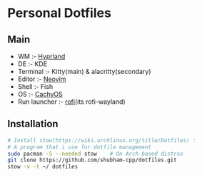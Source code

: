 # Personal Dotfiles

## Main

- WM :- [Hyprland](.config/hyprland)
- DE :- KDE
- Terminal :- Kitty(main) & alacritty(secondary)
- Editor :- [Neovim](https://github.com/shubham-cpp/dotfiles/tree/main/.config/nvim)
- Shell :- Fish
- OS :- [CachyOS](https://cachyos.org/)
- Run launcher :- [rofi](https://github.com/lbonn/rofi)(its rofi-wayland)

## Installation

```bash
# Install stow(https://wiki.archlinux.org/title/Dotfiles) :
# A program that i use for dotfile management
sudo pacman -S --needed stow    # On Arch based distros
git clone https://github.com/shubham-cpp/dotfiles.git
stow -v -t ~/ dotfiles
```
